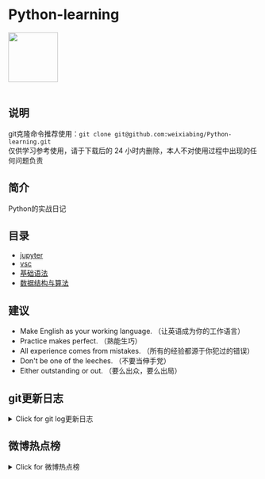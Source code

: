 # Python-learning
 <img src="https://i.giphy.com/media/LMt9638dO8dftAjtco/200.webp" width="100"><br><br>

## 说明
git克隆命令推荐使用：```git clone git@github.com:weixiabing/Python-learning.git```<br>
仅供学习参考使用，请于下载后的 24 小时内删除，本人不对使用过程中出现的任何问题负责
## 简介
Python的实战日记
## 目录
+ [jupyter](https://github.com/weixiabing/Python-learning/tree/main/jupyter)
+ [vsc](https://github.com/weixiabing/Python-learning/tree/main/vsc)
+ [基础语法](https://github.com/weixiabing/Python-learning/tree/main/%E5%9F%BA%E7%A1%80%E8%AF%AD%E6%B3%95)
+ [数据结构与算法](https://github.com/weixiabing/Python-learning/tree/main/%E6%95%B0%E6%8D%AE%E7%BB%93%E6%9E%84%E4%B8%8E%E7%AE%97%E6%B3%95)
## 建议
- Make English as your working language. （让英语成为你的工作语言）
- Practice makes perfect. （熟能生巧）
- All experience comes from mistakes. （所有的经验都源于你犯过的错误）
- Don't be one of the leeches. （不要当伸手党）
- Either outstanding or out. （要么出众，要么出局）
## git更新日志
<details>
<summary>Click for git log更新日志</summary>

 ``` diff
---start---

更新时间:2021-09-10 14:15:03linux远程更新
commit 3bb044a95b2eafa5d04f474708ac155860950393
Author: weixiabing <weixiabing@hotmail.com>
Date:   Thu Sep 9 06:15:07 2021 +0000

    Github Action Auto Updated

---end---

```
 </p>
</details>

## 微博热点榜
<details>
<summary>Click for 微博热点榜</summary>

 ---开始---

更新时间:2021-09-10 14:15:03github action更新<br>
|  序号   | 关键字  |热度|
|  ----  | ----  |----|
| 1	|腾讯视频已上线选集解锁	|1869107|
 | 2	|致女子坠海身亡的飞鱼项目曾被取缔	|1380946|
 | 3	|日本放弃2021届世俱杯举办权	|947421|
 | •	|vivo X70预售开启	||
 | 4	|工资配不上这个办公室	|828560|
 | 5	|教师资格证	|673778|
 | 6	|整形机构打人女老板母亲发声	|654379|
 | •	|给你看我的月捐手记	||
 | 7	|18岁华裔小将晋级美网决赛	|560922|
 | 8	|小偷控诉杭州东西太难偷了	|559827|
 | 9	|广东省公安厅原党委副书记何广平被查	|533386|
 | 10	|中美关系是一道如何搞好的必答题	|527633|
 | 11	|对象是老师是什么样的体验	|522324|
 | 12	|乔任梁父母人物采访	|513217|
 | 13	|LISA新歌LALISA	|506219|
 | 14	|皮箱藏尸案嫌犯与被害人上下级关系	|497803|
 | 15	|大妈以为女婿被绑哭着要转骗子25万	|460989|
 | 16	|李云迪对热狗说希望没有浪费你的词	|449158|
 | 17	|上学时最奢侈的消费经历	|418299|
 | 18	|00后在被押法庭路上唱歌	|394880|
 | 19	|教师节快乐	|361602|
 | 20	|国台办回应蔡英文妄评张钧甯事件	|335929|
 | 21	|货拉拉女乘客跳车坠亡案开庭	|325233|
 | 22	|93岁乡村教师英文发音堪比播音腔	|318078|
 | 23	|多位博士应聘武汉社区干事	|275170|
 | 24	|教师资格证有哪些福利	|274303|
 | 25	|亲爱的吾兄定档	|260379|
 | 26	|学生教师节送花老师要求背古诗	|228325|
 | 27	|赵英博演的神仙哥哥	|223832|
 | 28	|汪顺发文感谢恩师	|218610|
 | 29	|多个城市出台房价限跌令	|209360|
 | 30	|赵立坚回击台湾距日本非常近言论	|204599|
 | 31	|兵哥哥教你如何练出8块腹肌	|203280|
 | 32	|王冰冰素颜状态	|200127|
 | 33	|你好生活为什么要求素颜种珊瑚	|181545|
 | 34	|80后白发校长也是大厨和维修工	|176985|
 | 35	|赵立坚发塔利班用缴获飞机荡秋千视频	|168315|
 | 36	|三星堆考古现场的黑科技	|167328|
 | 37	|出租屋住了两周在床底发现尸体	|156519|
 | 38	|骆驼动物园出逃直奔烧烤店	|143649|
 | 39	|拜登推出最严疫苗强制令	|138080|
 | 40	|小米计划2024年出车	|132336|
 | 41	|老师您辛苦了	|132278|
 | 42	|广东一教师世家百年四代做教育	|131989|
 | 43	|你会选择支教吗	|131480|
 | 44	|第三十七个教师节	|129295|
 | 45	|美国政府宣布控制疫情的六步计划	|124845|
 | 46	|劳荣枝庭审现场连说2句我不服	|120312|
 | 47	|梅西帽子戏法	|118289|
 | 48	|且试天下杨洋赵露思教师节海报	|117784|
 | 49	|张桂梅贴满膏药的双手让人心疼	|117421|
 | 50	|云南野象群完全进入传统栖息地	|116441|
 
---结束---
 
 </p>
</details>
